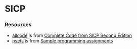 # SICP

### Resources

- [allcode](./allcode/) is from [Complete Code from SICP Second Edition](https://mitp-content-server.mit.edu/books/content/sectbyfn/books_pres_0/6515/sicp.zip/code/index.html)
- [psets](./psets/) is from [Sample programming assignments](https://mitp-content-server.mit.edu/books/content/sectbyfn/books_pres_0/6515/sicp.zip/psets/index.html)